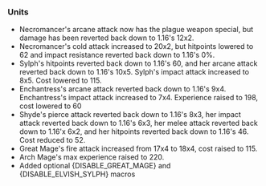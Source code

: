 ### Units
   * Necromancer's arcane attack now has the plague weapon special, but damage has been reverted back down to 1.16's 12x2.
   * Necromancer's cold attack increased to 20x2, but hitpoints lowered to 62 and impact resistance reverted back down to 1.16's 0%.
   * Sylph's hitpoints reverted back down to 1.16's 60, and her arcane attack reverted back down to 1.16's 10x5. Sylph's impact attack increased to 8x5. Cost lowered to 115.
   * Enchantress's arcane attack reverted back down to 1.16's 9x4. Enchantress's impact attack increased to 7x4. Experience raised to 198, cost lowered to 60
   * Shyde's pierce attack reverted back down to 1.16's 8x3, her impact attack reverted back down to 1.16's 6x3, her melee attack reverted back down to 1.16'x 6x2, and her hitpoints reverted back down to 1.16's 46. Cost reduced to 52.
   * Great Mage's fire attack increased from 17x4 to 18x4, cost raised to 115.
   * Arch Mage's max experience raised to 220.
   * Added optional {DISABLE_GREAT_MAGE} and {DISABLE_ELVISH_SYLPH} macros
